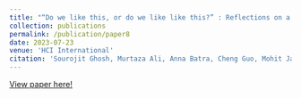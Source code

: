 ```yaml
---
title: "“Do we like this, or do we like like this?” : Reflections on a Human-Centered Machine Learning Approach to Sentiment Analysis"
collection: publications
permalink: /publication/paper8
date: 2023-07-23
venue: 'HCI International'
citation: 'Sourojit Ghosh, Murtaza Ali, Anna Batra, Cheng Guo, Mohit Jain, Joseph Kang, Julia Kharchenko, Varun Suravajhela, Vincent Zhou, and Cecilia Aragon. (2023). “Do we like this, or do we like like this?” : Reflections on a Human-Centered Machine Learning Approach to Sentiment Analysis. In Proceedings of the 4th International Conference on Artificial Intelligence in HCI in the context of the 25th International Conference on Human-Computer Interaction (HCI International 2023).'
---
```

[View paper here!](https://link.springer.com/chapter/10.1007/978-3-031-35891-3_5)
